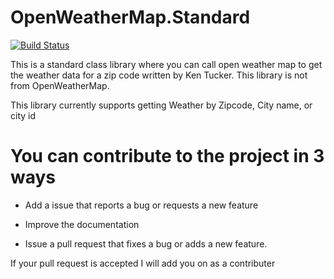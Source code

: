 # OpenWeatherMap.Standard

[![Build Status](https://dev.azure.com/vb2ae/GITHub%20Builds/_apis/build/status/GITHub%20Builds-.NET%20Desktop-CI%20(1)?branchName=master)](https://dev.azure.com/vb2ae/GITHub%20Builds/_build/latest?definitionId=25&branchName=master)

This is a standard class library where you can call open weather map to get the weather data for a zip code written by Ken Tucker.  This library is not from OpenWeatherMap.

This library currently supports getting Weather by Zipcode, City name, or city id




# You can contribute to the project in 3 ways

* Add a issue that reports a bug or requests a new feature

* Improve the documentation

* Issue a pull request that fixes a bug or adds a new feature.

If your pull request is accepted I will add you on as a contributer
